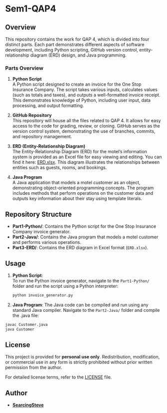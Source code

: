 # Sem1-QAP4

## Overview
This repository contains the work for QAP 4, which is divided into four distinct parts. Each part demonstrates different aspects of software development, including Python scripting, GitHub version control, entity-relationship diagram (ERD) design, and Java programming.

### Parts Overview
1. **Python Script**  
   A Python script designed to create an invoice for the One Stop Insurance Company. The script takes various inputs, calculates values (such as totals and taxes), and outputs a well-formatted invoice receipt. This demonstrates knowledge of Python, including user input, data processing, and output formatting.

2. **GitHub Repository**  
   This repository will house all the files related to QAP 4. It allows for easy access to the code for grading, review, or cloning. GitHub serves as the version control system, demonstrating the use of branches, commits, and repository management.

3. **ERD (Entity-Relationship Diagram)**  
   The Entity-Relationship Diagram (ERD) for the motel’s information system is provided as an Excel file for easy viewing and editing. You can find it here: [ERD.xlsx](./Part3-ERD/ERD.xlsx). This diagram illustrates the relationships between entities such as guests, rooms, and bookings.


4. **Java Program**  
   A Java application that models a motel customer as an object, demonstrating object-oriented programming concepts. The program includes methods that perform operations on the customer data and outputs key information about their stay using template literals.

## Repository Structure
- **Part1-Python/**: Contains the Python script for the One Stop Insurance Company invoice generator.
- **Part2-Java/**: Contains the Java program that models a motel customer and performs various operations.
- **Part3-ERD/**: Contains the ERD diagram in Excel format (`ERD.xlsx`).  

## Usage
1. **Python Script**:  
   To run the Python invoice generator, navigate to the `Part1-Python/` folder and run the script using a Python interpreter:
   ```bash
   python invoice_generator.py
   ```
2. **Java Program**:
The Java code can be compiled and run using any standard Java compiler. Navigate to the `Part2-Java/` folder and compile the .java file:
```bash
javac Customer.java
java Customer
```
## License

This project is provided for **personal use only**. Redistribution, modification, or commercial use in any form is strictly prohibited without prior written permission from the author.

For detailed license terms, refer to the [LICENSE](./LICENSE.md) file.

## Author
- **[SearcingSteve](https://github.com/SearchingSteve)** 
